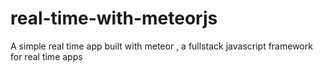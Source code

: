 # real-time-with-meteorjs
A simple real time app built with meteor , a fullstack javascript framework for real time apps
